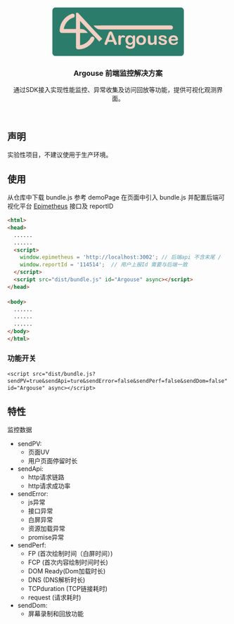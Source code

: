 &nbsp;
<p align="center">
    <picture>
        <img alt="Argouse" src="doc/logo/Argouse.png" width="300px">
    </picture>
</p>
<h3 align="center">Argouse 前端监控解决方案</h3>
<p align="center">
    通过SDK接入实现性能监控、异常收集及访问回放等功能，提供可视化观测界面。
</p>
&nbsp;

## 声明

实验性项目，不建议使用于生产环境。



## 使用
从仓库中下载 bundle.js
参考 demoPage 在页面中引入 bundle.js 并配置后端可视化平台 [Epimetheus](https://github.com/Argouse/Epimetheus) 接口及 reportID

``` html
<html>
<head>
  ......
  ......
  <script>
    window.epimetheus = 'http://localhost:3002'; // 后端api 不含末尾 /
    window.reportId = '114514';  // 用户上报Id 需要与后端一致
  </script>
  <script src="dist/bundle.js" id="Argouse" async></script>
</head>

<body>
  ......
  ......
  ......
</body>
</html>

```
### 功能开关

```
<script src="dist/bundle.js?sendPV=true&sendApi=ture&sendError=false&sendPerf=false&sendDom=false" id="Argouse" async></script>
```



## 特性
监控数据
- sendPV: 
  - 页面UV
  - 用户页面停留时长
- sendApi: 
  - http请求链路
  - http请求成功率
- sendError: 
  - js异常
  - 接口异常
  - 白屏异常
  - 资源加载异常
  - promise异常
- sendPerf: 
  - FP (首次绘制时间（白屏时间）)
  - FCP (首次内容绘制时间时长)
  - DOM Ready(Dom加载时长)
  - DNS (DNS解析时长)
  - TCPduration (TCP链接耗时)
  - request (请求耗时)
- sendDom: 
  - 屏幕录制和回放功能


